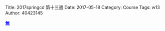 Title: 2017springcd 第十三週
Date: 2017-05-18
Category: Course
Tags: w13
Author: 40423145

<b><font color="blue">無</font></b>

<!-- PELICAN_END_SUMMARY -->


